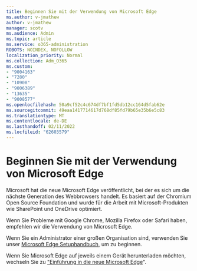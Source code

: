 ```yaml
---
title: Beginnen Sie mit der Verwendung von Microsoft Edge
ms.author: v-jmathew
author: v-jmathew
manager: scotv
ms.audience: Admin
ms.topic: article
ms.service: o365-administration
ROBOTS: NOINDEX, NOFOLLOW
localization_priority: Normal
ms.collection: Adm_O365
ms.custom:
- "9004163"
- "7280"
- "10908"
- "9006389"
- "13635"
- "9008577"
ms.openlocfilehash: 50a9cf52c4c674df7bf1fd5db12cc164d5fab62e
ms.sourcegitcommit: 49eaa1417714617d768df85fd79b65e35b6e5c83
ms.translationtype: MT
ms.contentlocale: de-DE
ms.lasthandoff: 02/11/2022
ms.locfileid: "62603579"
---
```

# <a name="start-using-microsoft-edge"></a>Beginnen Sie mit der Verwendung von Microsoft Edge

Microsoft hat die neue Microsoft Edge veröffentlicht, bei der es sich um die nächste Generation des Webbrowsers handelt. Es basiert auf der Chromium Open Source Foundation und wurde für die Arbeit mit Microsoft-Produkten wie SharePoint und OneDrive optimiert.

Wenn Sie Probleme mit Google Chrome, Mozilla Firefox oder Safari haben, empfehlen wir die Verwendung von Microsoft Edge.

Wenn Sie ein Administrator einer großen Organisation sind, verwenden Sie unser [Microsoft Edge Setuphandbuch](https://go.microsoft.com/fwlink/?linkid=2142423), um zu beginnen.

Wenn Sie Microsoft Edge auf jeweils einem Gerät herunterladen möchten, wechseln Sie zu ["Einführung in die neue Microsoft Edge](https://go.microsoft.com/fwlink/?linkid=2141049)".
